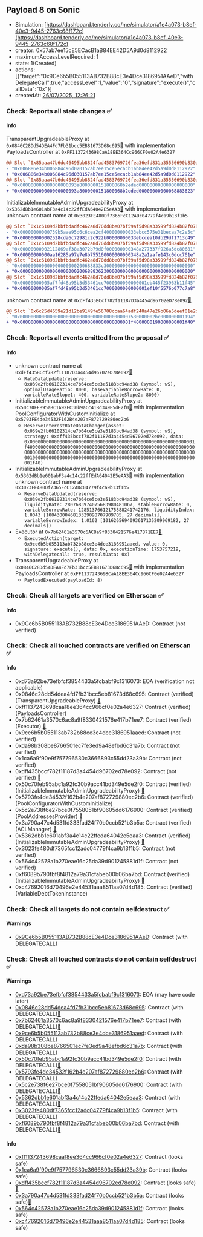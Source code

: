 ## Payload 8 on Sonic

- Simulation: [https://dashboard.tenderly.co/me/simulator/a1e4a073-b8ef-40e3-9445-2763c68f172c](https://dashboard.tenderly.co/me/simulator/a1e4a073-b8ef-40e3-9445-2763c68f172c)
- creator: 0x57ab7ee15cE5ECacB1aB84EE42D5A9d0d8112922
- maximumAccessLevelRequired: 1
- state: 1(Created)
- actions: [{"target":"0x9Ce6b5B055113AB732B88cE3e4Dce3186951AAeD","withDelegateCall":true,"accessLevel":1,"value":"0","signature":"execute()","callData":"0x"}]
- createdAt: [26/07/2025, 12:26:21](https://sonicscan.org/tx/0x2776e0c2fc7310163061d48252a53dbfdae8160009a9ec298153bb89cc1fe06c)

### Check: Reports all state changes :white_check_mark:

#### Info


TransparentUpgradeableProxy at `0x0846C28Dd54DEA4Fd7Fb31bcc5EB81673D68c695`[:ghost:](https://github.com/bgd-labs/aave-address-book "GovernanceV3Sonic.PAYLOADS_CONTROLLER") with implementation PayloadsController at `0xFF1137243698CaA18EE364Cc966CF0e02A4e6327`
```diff
@@ Slot `0x85aaa47b6dc46495bb8824fad4583769726fea36efd831a35556690b830a8fbe` @@
- "0x006886e34b006884c96d020157ab7ee15ce5ecacb1ab84ee42d5a9d0d8112922"
+ "0x006886e34b006884c96d030157ab7ee15ce5ecacb1ab84ee42d5a9d0d8112922"
@@ Slot `0x85aaa47b6dc46495bb8824fad4583769726fea36efd831a35556690b830a8fbf` @@
- "0x000000000000000000093a8000000151800068b2eded00000000000000000000"
+ "0x000000000000000000093a8000000151800068b2eded00000000000068883623"
```

InitializableImmutableAdminUpgradeabilityProxy at `0x5362dBb1e601abF3a4c14c22ffEdA64042E5eAA3`[:ghost:](https://github.com/bgd-labs/aave-address-book "AaveV3Sonic.POOL") with implementation unknown contract name at `0x3023FE480Df7365FcC12ADc04779f4ca9b13f1b5`
```diff
@@ Slot `0x1c6109d2bbfbdadfc462a8d70dd8be07bf59af5d98a33599fd824b82f078f1ae` @@
- "0x00000000000739b5aae95d6c6cea2cf400000000033ebcc575e31becaa7c2e5c"
+ "0x000000000002528cda6c72981c2c922b00000000033ebccea10db29df1713c49"
@@ Slot `0x1c6109d2bbfbdadfc462a8d70dd8be07bf59af5d98a33599fd824b82f078f1af` @@
- "0x00000000002112869af38a3072b79d0f000000000348a277337f926a5dc80681"
+ "0x00000000000aa16285a97e7e8b755160000000000348a2a1aafe143c0dcc761e"
@@ Slot `0x1c6109d2bbfbdadfc462a8d70dd8be07bf59af5d98a33599fd824b82f078f1b0` @@
- "0x000000000000000000000200688833c300000000000000000000000000000000"
+ "0x0000000000000000000002006888362300000000000000000000000000000000"
@@ Slot `0x1c6109d2bbfbdadfc462a8d70dd8be07bf59af5d98a33599fd824b82f078f1b5` @@
- "0x00000000005af7fd48a95b3d53461cc7000000000000001eb445f23963b11f45"
+ "0x00000000005af7fd48a95b3d53461cc7000000000000001ef10f5576b077c7a8"
```

unknown contract name at `0xdFf435BCcf782f11187D3a4454d96702eD78e092`[:ghost:](https://github.com/bgd-labs/aave-address-book "AaveV3Sonic.ASSETS.WETH.INTEREST_RATE_STRATEGY, AaveV3Sonic.ASSETS.USDCe.INTEREST_RATE_STRATEGY, AaveV3Sonic.ASSETS.wS.INTEREST_RATE_STRATEGY, AaveV3Sonic.ASSETS.stS.INTEREST_RATE_STRATEGY")
```diff
@@ Slot `0x6c25d4659e21d12be9149fe56708ccaa64adf240a47e26b06a5deef01e2dddf2` @@
- "0x00000000000000000000000000000000000000007530000002bc000000001194"
+ "0x00000000000000000000000000000000000000001f4000000190000000001f40"
```


### Check: Reports all events emitted from the proposal :white_check_mark:

#### Info

- unknown contract name at `0xdFf435BCcf782f11187D3a4454d96702eD78e092`[:ghost:](https://github.com/bgd-labs/aave-address-book "AaveV3Sonic.ASSETS.WETH.INTEREST_RATE_STRATEGY, AaveV3Sonic.ASSETS.USDCe.INTEREST_RATE_STRATEGY, AaveV3Sonic.ASSETS.wS.INTEREST_RATE_STRATEGY, AaveV3Sonic.ASSETS.stS.INTEREST_RATE_STRATEGY")
  - `RateDataUpdate(reserve: 0x039e2fb66102314ce7b64ce5ce3e5183bc94ad38 (symbol: wS), optimalUsageRatio: 8000, baseVariableBorrowRate: 0, variableRateSlope1: 400, variableRateSlope2: 8000)`
- InitializableImmutableAdminUpgradeabilityProxy at `0x50c70FEB95aBC1A92FC30b9aCc41Bd349E5dE2f0`[:ghost:](https://github.com/bgd-labs/aave-address-book "AaveV3Sonic.POOL_CONFIGURATOR") with implementation PoolConfiguratorWithCustomInitialize at `0x5793FE4de34532F162B4e207aF872729880ec2b6`
  - `ReserveInterestRateDataChanged(asset: 0x039e2fb66102314ce7b64ce5ce3e5183bc94ad38 (symbol: wS), strategy: 0xdff435bccf782f11187d3a4454d96702ed78e092, data: 0x0000000000000000000000000000000000000000000000000000000000001f40000000000000000000000000000000000000000000000000000000000000000000000000000000000000000000000000000000000000000000000000000001900000000000000000000000000000000000000000000000000000000000001f40)`
- InitializableImmutableAdminUpgradeabilityProxy at `0x5362dBb1e601abF3a4c14c22ffEdA64042E5eAA3`[:ghost:](https://github.com/bgd-labs/aave-address-book "AaveV3Sonic.POOL") with implementation unknown contract name at `0x3023FE480Df7365FcC12ADc04779f4ca9b13f1b5`
  - `ReserveDataUpdated(reserve: 0x039e2fb66102314ce7b64ce5ce3e5183bc94ad38 (symbol: wS), liquidityRate: 2807683974075683980481067, stableBorrowRate: 0, variableBorrowRate: 12851376612175888241742176, liquidityIndex: 1.0043 [1004300046813329098707909705, 27 decimals], variableBorrowIndex: 1.0162 [1016265694093617135209969182, 27 decimals])`
- Executor at `0x7b62461a3570c6AC8a9f8330421576e417B71EE7`[:ghost:](https://github.com/bgd-labs/aave-address-book "AaveV3Sonic.ACL_ADMIN, GovernanceV3Sonic.EXECUTOR_LVL_1")
  - `ExecutedAction(target: 0x9ce6b5b055113ab732b88ce3e4dce3186951aaed, value: 0, signature: execute(), data: 0x, executionTime: 1753757219, withDelegatecall: true, resultData: 0x)`
- TransparentUpgradeableProxy at `0x0846C28Dd54DEA4Fd7Fb31bcc5EB81673D68c695`[:ghost:](https://github.com/bgd-labs/aave-address-book "GovernanceV3Sonic.PAYLOADS_CONTROLLER") with implementation PayloadsController at `0xFF1137243698CaA18EE364Cc966CF0e02A4e6327`
  - `PayloadExecuted(payloadId: 8)`

### Check: Check all targets are verified on Etherscan :white_check_mark:

#### Info

- 0x9Ce6b5B055113AB732B88cE3e4Dce3186951AAeD: Contract (not verified) 

### Check: Check all touched contracts are verified on Etherscan :white_check_mark:

#### Info

- 0xd73a92be73efbfcf3854433a5fcbabf9c1316073: EOA (verification not applicable)
- 0x0846c28dd54dea4fd7fb31bcc5eb81673d68c695: Contract (verified) (TransparentUpgradeableProxy) [:ghost:](https://github.com/bgd-labs/aave-address-book "GovernanceV3Sonic.PAYLOADS_CONTROLLER")
- 0xff1137243698caa18ee364cc966cf0e02a4e6327: Contract (verified) (PayloadsController) 
- 0x7b62461a3570c6ac8a9f8330421576e417b71ee7: Contract (verified) (Executor) [:ghost:](https://github.com/bgd-labs/aave-address-book "AaveV3Sonic.ACL_ADMIN, GovernanceV3Sonic.EXECUTOR_LVL_1")
- 0x9ce6b5b055113ab732b88ce3e4dce3186951aaed: Contract (not verified) 
- 0xda98b308be8766501ec7fe3ed9a48efbd6c31a7b: Contract (not verified) 
- 0x1ca6a9f90e9f757796530c3666893c55dd23a39b: Contract (not verified) 
- 0xdff435bccf782f11187d3a4454d96702ed78e092: Contract (not verified) [:ghost:](https://github.com/bgd-labs/aave-address-book "AaveV3Sonic.ASSETS.WETH.INTEREST_RATE_STRATEGY, AaveV3Sonic.ASSETS.USDCe.INTEREST_RATE_STRATEGY, AaveV3Sonic.ASSETS.wS.INTEREST_RATE_STRATEGY, AaveV3Sonic.ASSETS.stS.INTEREST_RATE_STRATEGY")
- 0x50c70feb95abc1a92fc30b9acc41bd349e5de2f0: Contract (verified) (InitializableImmutableAdminUpgradeabilityProxy) [:ghost:](https://github.com/bgd-labs/aave-address-book "AaveV3Sonic.POOL_CONFIGURATOR")
- 0x5793fe4de34532f162b4e207af872729880ec2b6: Contract (verified) (PoolConfiguratorWithCustomInitialize) 
- 0x5c2e738f6e27bce0f7558051bf90605dd6176900: Contract (verified) (PoolAddressesProvider) [:ghost:](https://github.com/bgd-labs/aave-address-book "AaveV3Sonic.POOL_ADDRESSES_PROVIDER")
- 0x3a790a47c4d531fd333fad24f70b0ccb521b3b5a: Contract (verified) (ACLManager) [:ghost:](https://github.com/bgd-labs/aave-address-book "AaveV3Sonic.ACL_MANAGER")
- 0x5362dbb1e601abf3a4c14c22ffeda64042e5eaa3: Contract (verified) (InitializableImmutableAdminUpgradeabilityProxy) [:ghost:](https://github.com/bgd-labs/aave-address-book "AaveV3Sonic.POOL")
- 0x3023fe480df7365fcc12adc04779f4ca9b13f1b5: Contract (not verified) 
- 0x564c42578a1b270eae16c25da39d901245881d1f: Contract (not verified) 
- 0xf6089b790fbf8f4812a79a31cfabeb00b06ba7bd: Contract (verified) (InitializableImmutableAdminUpgradeabilityProxy) [:ghost:](https://github.com/bgd-labs/aave-address-book "AaveV3Sonic.ASSETS.wS.V_TOKEN")
- 0xc47692016d70496e2e44531aaa8511aa07d4d185: Contract (verified) (VariableDebtTokenInstance) 

### Check: Check all targets do not contain selfdestruct :white_check_mark:

#### Warnings

- [0x9Ce6b5B055113AB732B88cE3e4Dce3186951AAeD](https://sonicscan.org/address/0x9Ce6b5B055113AB732B88cE3e4Dce3186951AAeD): Contract (with DELEGATECALL)

### Check: Check all touched contracts do not contain selfdestruct :white_check_mark:

#### Warnings

- [0xd73a92be73efbfcf3854433a5fcbabf9c1316073](https://sonicscan.org/address/0xd73a92be73efbfcf3854433a5fcbabf9c1316073): EOA (may have code later)
- [0x0846c28dd54dea4fd7fb31bcc5eb81673d68c695](https://sonicscan.org/address/0x0846c28dd54dea4fd7fb31bcc5eb81673d68c695): Contract (with DELEGATECALL)[:ghost:](https://github.com/bgd-labs/aave-address-book "GovernanceV3Sonic.PAYLOADS_CONTROLLER")
- [0x7b62461a3570c6ac8a9f8330421576e417b71ee7](https://sonicscan.org/address/0x7b62461a3570c6ac8a9f8330421576e417b71ee7): Contract (with DELEGATECALL)[:ghost:](https://github.com/bgd-labs/aave-address-book "AaveV3Sonic.ACL_ADMIN, GovernanceV3Sonic.EXECUTOR_LVL_1")
- [0x9ce6b5b055113ab732b88ce3e4dce3186951aaed](https://sonicscan.org/address/0x9ce6b5b055113ab732b88ce3e4dce3186951aaed): Contract (with DELEGATECALL)
- [0xda98b308be8766501ec7fe3ed9a48efbd6c31a7b](https://sonicscan.org/address/0xda98b308be8766501ec7fe3ed9a48efbd6c31a7b): Contract (with DELEGATECALL)
- [0x50c70feb95abc1a92fc30b9acc41bd349e5de2f0](https://sonicscan.org/address/0x50c70feb95abc1a92fc30b9acc41bd349e5de2f0): Contract (with DELEGATECALL)[:ghost:](https://github.com/bgd-labs/aave-address-book "AaveV3Sonic.POOL_CONFIGURATOR")
- [0x5793fe4de34532f162b4e207af872729880ec2b6](https://sonicscan.org/address/0x5793fe4de34532f162b4e207af872729880ec2b6): Contract (with DELEGATECALL)
- [0x5c2e738f6e27bce0f7558051bf90605dd6176900](https://sonicscan.org/address/0x5c2e738f6e27bce0f7558051bf90605dd6176900): Contract (with DELEGATECALL)[:ghost:](https://github.com/bgd-labs/aave-address-book "AaveV3Sonic.POOL_ADDRESSES_PROVIDER")
- [0x5362dbb1e601abf3a4c14c22ffeda64042e5eaa3](https://sonicscan.org/address/0x5362dbb1e601abf3a4c14c22ffeda64042e5eaa3): Contract (with DELEGATECALL)[:ghost:](https://github.com/bgd-labs/aave-address-book "AaveV3Sonic.POOL")
- [0x3023fe480df7365fcc12adc04779f4ca9b13f1b5](https://sonicscan.org/address/0x3023fe480df7365fcc12adc04779f4ca9b13f1b5): Contract (with DELEGATECALL)
- [0xf6089b790fbf8f4812a79a31cfabeb00b06ba7bd](https://sonicscan.org/address/0xf6089b790fbf8f4812a79a31cfabeb00b06ba7bd): Contract (with DELEGATECALL)[:ghost:](https://github.com/bgd-labs/aave-address-book "AaveV3Sonic.ASSETS.wS.V_TOKEN")

#### Info

- [0xff1137243698caa18ee364cc966cf0e02a4e6327](https://sonicscan.org/address/0xff1137243698caa18ee364cc966cf0e02a4e6327): Contract (looks safe)
- [0x1ca6a9f90e9f757796530c3666893c55dd23a39b](https://sonicscan.org/address/0x1ca6a9f90e9f757796530c3666893c55dd23a39b): Contract (looks safe)
- [0xdff435bccf782f11187d3a4454d96702ed78e092](https://sonicscan.org/address/0xdff435bccf782f11187d3a4454d96702ed78e092): Contract (looks safe)[:ghost:](https://github.com/bgd-labs/aave-address-book "AaveV3Sonic.ASSETS.WETH.INTEREST_RATE_STRATEGY, AaveV3Sonic.ASSETS.USDCe.INTEREST_RATE_STRATEGY, AaveV3Sonic.ASSETS.wS.INTEREST_RATE_STRATEGY, AaveV3Sonic.ASSETS.stS.INTEREST_RATE_STRATEGY")
- [0x3a790a47c4d531fd333fad24f70b0ccb521b3b5a](https://sonicscan.org/address/0x3a790a47c4d531fd333fad24f70b0ccb521b3b5a): Contract (looks safe)[:ghost:](https://github.com/bgd-labs/aave-address-book "AaveV3Sonic.ACL_MANAGER")
- [0x564c42578a1b270eae16c25da39d901245881d1f](https://sonicscan.org/address/0x564c42578a1b270eae16c25da39d901245881d1f): Contract (looks safe)
- [0xc47692016d70496e2e44531aaa8511aa07d4d185](https://sonicscan.org/address/0xc47692016d70496e2e44531aaa8511aa07d4d185): Contract (looks safe)

